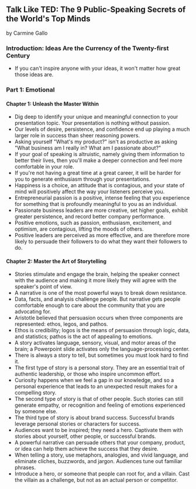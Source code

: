 ## Talk Like TED: The 9 Public-Speaking Secrets of the World's Top Minds

by Carmine Gallo

### Introduction: Ideas Are the Currency of the Twenty-first Century

* If you can't inspire anyone with your ideas, it won't matter how great those ideas are.

### Part 1: Emotional

#### Chapter 1: Unleash the Master Within

* Dig deep to identify your unique and meaningful connection to your presentation topic. Your presentation is nothing without passion.
* Our levels of desire, persistence, and confidence end up playing a much larger role in success than sheer reasoning powers.
* Asking yourself "What's my product?" isn't as productive as asking "What business am I really in? What am I passionate about?"
* If your goal of speaking is altruistic, namely giving them information to better their lives, then you'll make a deeper connection and feel more comfortable in your role.
* If you're not having a great time at a great career, it will be harder for you to generate enthusiasm through your presentations.
* Happiness is a choice, an attitude that is contagious, and your state of mind will positively affect the way your listeners perceive you.
* Entrepreneurial passion is a positive, intense feeling that you experience for something that is profoundly meaningful to you as an individual.
* Passionate business leaders are more creative, set higher goals, exhibit greater persistence, and record better company performance.
* Positive emotions, such as passion, enthusiasm, excitement, and optimism, are contagious, lifting the moods of others.
* Positive leaders are perceived as more effective, and are therefore more likely to persuade their followers to do what they want their followers to do.

#### Chapter 2: Master the Art of Storytelling

* Stories stimulate and engage the brain, helping the speaker connect with the audience and making it more likely they will agree with the speaker's point of view.
* A narrative is one of the most powerful ways to break down resistance.
* Data, facts, and analysis challenge people. But narrative gets people comfortable enough to care about the community that you are advocating for.
* Aristotle believed that persuasion occurs when three components are represented: ethos, legos, and pathos.
* Ethos is credibility; logos is the means of persuasion through logic, data, and statistics; pathos is the act of appealing to emotions.
* A story activates language, sensory, visual, and motor areas of the brain; a Powerpoint slide activates only the language-processing center.
* There is always a story to tell, but sometimes you must look hard to find it.
* The first type of story is a personal story. They are an essential trait of authentic leadership, or those who inspire uncommon effort.
* Curiosity happens when we feel a gap in our knowledge, and so a personal experience that leads to an unexpected result makes for a compelling story.
* The second type of story is that of other people. Such stories can still generate empathy, or recognition and feeling of emotions experienced by someone else.
* The third type of story is about brand success. Successful brands leverage personal stories or characters for success.
* Audiences want to be inspired; they need a hero. Captivate them with stories about yourself, other people, or successful brands.
* A powerful narrative can persuade others that your company, product, or idea can help them achieve the success that they desire.
* When telling a story, use metaphors, analogies, and vivid language, and eliminate cliches, buzzwords, and jargon. Audiences tune out familiar phrases.
* Introduce a hero, or someone that people can root for, and a villain. Cast the villain as a challenge, but not as an actual person or competitor.

